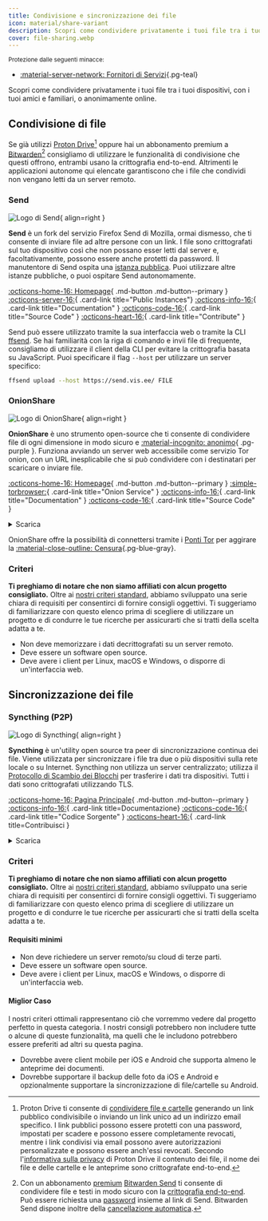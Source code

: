 ```yaml
---
title: Condivisione e sincronizzazione dei file
icon: material/share-variant
description: Scopri come condividere privatamente i tuoi file tra i tuoi dispositivi, con i tuoi amici e familiari, o anonimamente online.
cover: file-sharing.webp
---
```


<small>Protezione dalle seguenti minacce:</small>

- [:material-server-network: Fornitori di Servizi](basics/common-threats.md#privacy-from-service-providers ""){.pg-teal}

Scopri come condividere privatamente i tuoi file tra i tuoi dispositivi, con i tuoi amici e familiari, o anonimamente online.

## Condivisione di file

Se già utilizzi [Proton Drive](cloud.md#proton-drive)[^1] oppure hai un abbonamento premium a [Bitwarden](passwords.md#bitwarden)[^2] consigliamo di utilizzare le funzionalità di condivisione che questi offrono, entrambi usano la crittografia end-to-end. Altrimenti le applicazioni autonome qui elencate garantiscono che i file che condividi non vengano letti da un server remoto.

### Send

<div class="admonition recommendation" markdown>

![Logo di Send](assets/img/file-sharing-sync/send.svg){ align=right }

**Send** è un fork del servizio Firefox Send di Mozilla, ormai dismesso, che ti consente di inviare file ad altre persone con un link. I file sono crittografati sul tuo dispositivo così che non possano esser letti dal server e, facoltativamente, possono essere anche protetti da password. Il manutentore di Send ospita una [istanza pubblica](https://send.vis.ee). Puoi utilizzare altre istanze pubbliche, o puoi ospitare Send autonomamente.

[:octicons-home-16: Homepage](https://send.vis.ee){ .md-button .md-button--primary }
[:octicons-server-16:](https://github.com/timvisee/send-instances){ .card-link title="Public Instances"}
[:octicons-info-16:](https://github.com/timvisee/send#readme){ .card-link title="Documentation" }
[:octicons-code-16:](https://github.com/timvisee/send){ .card-link title="Source Code" }
[:octicons-heart-16:](https://github.com/sponsors/timvisee){ .card-link title="Contribute" }

</details>

</div>

Send può essere utilizzato tramite la sua interfaccia web o tramite la CLI [ffsend](https://github.com/timvisee/ffsend). Se hai familiarità con la riga di comando e invii file di frequente, consigliamo di utilizzare il client della CLI per evitare la crittografia basata su JavaScript. Puoi specificare il flag `--host` per utilizzare un server specifico:

```bash
ffsend upload --host https://send.vis.ee/ FILE
```

### OnionShare

<div class="admonition recommendation" markdown>

![Logo di OnionShare](assets/img/file-sharing-sync/onionshare.svg){ align=right }

**OnionShare** è uno strumento open-source che ti consente di condividere file di ogni dimensione in modo sicuro e [:material-incognito: anonimo](basics/common-threats.md#anonymity-vs-privacy){ .pg-purple }. Funziona avviando un server web accessibile come servizio Tor onion, con un URL inesplicabile che si può condividere con i destinatari per scaricare o inviare file.

[:octicons-home-16: Homepage](https://onionshare.org){ .md-button .md-button--primary }
[:simple-torbrowser:](http://lldan5gahapx5k7iafb3s4ikijc4ni7gx5iywdflkba5y2ezyg6sjgyd.onion){ .card-link title="Onion Service" }
[:octicons-info-16:](https://docs.onionshare.org){ .card-link title="Documentation" }
[:octicons-code-16:](https://github.com/onionshare/onionshare){ .card-link title="Source Code" }

<details class="downloads" markdown>
<summary>Scarica</summary>

- [:fontawesome-brands-windows: Windows](https://onionshare.org/#download)
- [:simple-apple: macOS](https://onionshare.org/#download)
- [:simple-linux: Linux](https://onionshare.org/#download)
- [:simple-flathub: Flathub](https://flathub.org/apps/org.onionshare.OnionShare)

</details>

</div>

OnionShare offre la possibilità di connettersi tramite i [Ponti Tor](https://docs.onionshare.org/2.6.2/en/tor.html#automatic-censorship-circumvention) per aggirare la [:material-close-outline: Censura](basics/common-threats.md#avoiding-censorship ""){.pg-blue-gray}.

### Criteri

**Ti preghiamo di notare che non siamo affiliati con alcun progetto consigliato.** Oltre ai [nostri criteri standard](about/criteria.md), abbiamo sviluppato una serie chiara di requisiti per consentirci di fornire consigli oggettivi. Ti suggeriamo di familiarizzare con questo elenco prima di scegliere di utilizzare un progetto e di condurre le tue ricerche per assicurarti che si tratti della scelta adatta a te.

- Non deve memorizzare i dati decrittografati su un server remoto.
- Deve essere un software open source.
- Deve avere i client per Linux, macOS e Windows, o disporre di un'interfaccia web.

## Sincronizzazione dei file

### Syncthing (P2P)

<div class="admonition recommendation" markdown>

![Logo di Syncthing](assets/img/file-sharing-sync/syncthing.svg){ align=right }

**Syncthing** è un'utility open source tra peer di sincronizzazione continua dei file. Viene utilizzata per sincronizzare i file tra due o più dispositivi sulla rete locale o su Internet. Syncthing non utilizza un server centralizzato; utilizza il [Protocollo di Scambio dei Blocchi](https://docs.syncthing.net/specs/bep-v1.html#bep-v1) per trasferire i dati tra dispositivi. Tutti i dati sono crittografati utilizzando TLS.

[:octicons-home-16: Pagina Principale](https://syncthing.net){ .md-button .md-button--primary }
[:octicons-info-16:](https://docs.syncthing.net){ .card-link title=Documentazione}
[:octicons-code-16:](https://github.com/syncthing){ .card-link title="Codice Sorgente" }
[:octicons-heart-16:](https://syncthing.net/donations){ .card-link title=Contribuisci }

<details class="downloads" markdown>
<summary>Scarica</summary>

- [:fontawesome-brands-windows: Windows](https://syncthing.net/downloads)
- [:simple-apple: macOS](https://syncthing.net/downloads)
- [:simple-linux: Linux](https://syncthing.net/downloads)
- [:simple-freebsd: FreeBSD](https://syncthing.net/downloads)

</details>

</div>

### Criteri

**Ti preghiamo di notare che non siamo affiliati con alcun progetto consigliato.** Oltre ai [nostri criteri standard](about/criteria.md), abbiamo sviluppato una serie chiara di requisiti per consentirci di fornire consigli oggettivi. Ti suggeriamo di familiarizzare con questo elenco prima di scegliere di utilizzare un progetto e di condurre le tue ricerche per assicurarti che si tratti della scelta adatta a te.

#### Requisiti minimi

- Non deve richiedere un server remoto/su cloud di terze parti.
- Deve essere un software open source.
- Deve avere i client per Linux, macOS e Windows, o disporre di un'interfaccia web.

#### Miglior Caso

I nostri criteri ottimali rappresentano ciò che vorremmo vedere dal progetto perfetto in questa categoria. I nostri consigli potrebbero non includere tutte o alcune di queste funzionalità, ma quelli che le includono potrebbero essere preferiti ad altri su questa pagina.

- Dovrebbe avere client mobile per iOS e Android che supporta almeno le anteprime dei documenti.
- Dovrebbe supportare il backup delle foto da iOS e Android e opzionalmente supportare la sincronizzazione di file/cartelle su Android.

[^1]: Proton Drive ti consente di [condividere file e cartelle](https://proton.me/support/drive-shareable-link) generando un link pubblico condivisibile o inviando un link unico ad un indirizzo email specifico. I link pubblici possono essere protetti con una password, impostati per scadere e possono essere completamente revocati, mentre i link condivisi via email possono avere autorizzazioni personalizzate e possono essere anch'essi revocati. Secondo l'[informativa sulla privacy](https://proton.me/drive/privacy-policy) di Proton Drive il contenuto dei file, il nome dei file e delle cartelle e le anteprime sono crittografate end-to-end.
[^2]: Con un abbonamento [premium](https://bitwarden.com/help/about-bitwarden-plans/#compare-personal-plans) [Bitwarden Send](https://bitwarden.com/products/send) ti consente di condividere file e testi in modo sicuro con la [crittografia end-to-end](https://bitwarden.com/help/send-encryption). Può essere richiesta una [password](https://bitwarden.com/help/send-privacy/#send-passwords) insieme al link di Send. Bitwarden Send dispone inoltre della [cancellazione automatica](https://bitwarden.com/help/send-lifespan).
